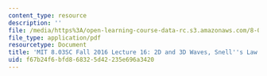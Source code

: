 ```yaml
---
content_type: resource
description: ''
file: /media/https%3A/open-learning-course-data-rc.s3.amazonaws.com/8-03sc-physics-iii-vibrations-and-waves-fall-2016/f67b24f6bfd868325d42235e696a3420_MIT8_03SCF16_Lec16.pdf
file_type: application/pdf
resourcetype: Document
title: 'MIT 8.03SC Fall 2016 Lecture 16: 2D and 3D Waves, Snell''s Law'
uid: f67b24f6-bfd8-6832-5d42-235e696a3420
---
```

